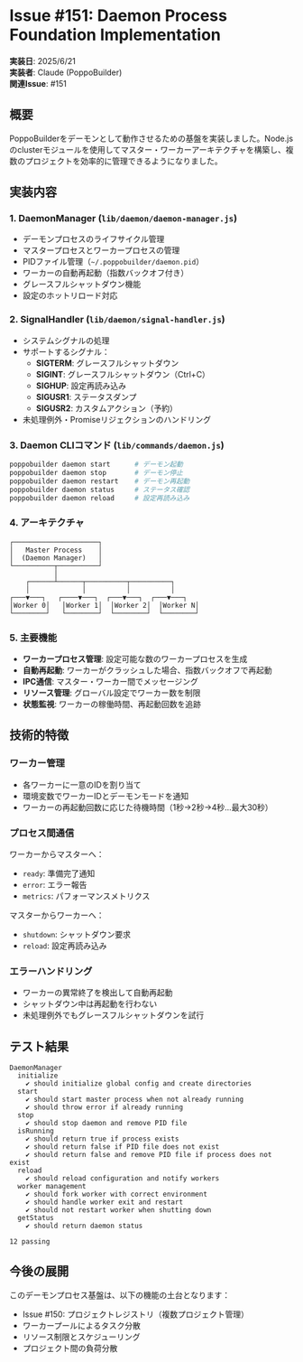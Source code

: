 # Issue #151: Daemon Process Foundation Implementation

**実装日**: 2025/6/21  
**実装者**: Claude (PoppoBuilder)  
**関連Issue**: #151

## 概要
PoppoBuilderをデーモンとして動作させるための基盤を実装しました。Node.jsのclusterモジュールを使用してマスター・ワーカーアーキテクチャを構築し、複数のプロジェクトを効率的に管理できるようになりました。

## 実装内容

### 1. DaemonManager (`lib/daemon/daemon-manager.js`)
- デーモンプロセスのライフサイクル管理
- マスタープロセスとワーカープロセスの管理
- PIDファイル管理（`~/.poppobuilder/daemon.pid`）
- ワーカーの自動再起動（指数バックオフ付き）
- グレースフルシャットダウン機能
- 設定のホットリロード対応

### 2. SignalHandler (`lib/daemon/signal-handler.js`)
- システムシグナルの処理
- サポートするシグナル：
  - **SIGTERM**: グレースフルシャットダウン
  - **SIGINT**: グレースフルシャットダウン（Ctrl+C）
  - **SIGHUP**: 設定再読み込み
  - **SIGUSR1**: ステータスダンプ
  - **SIGUSR2**: カスタムアクション（予約）
- 未処理例外・Promiseリジェクションのハンドリング

### 3. Daemon CLIコマンド (`lib/commands/daemon.js`)
```bash
poppobuilder daemon start      # デーモン起動
poppobuilder daemon stop       # デーモン停止
poppobuilder daemon restart    # デーモン再起動
poppobuilder daemon status     # ステータス確認
poppobuilder daemon reload     # 設定再読み込み
```

### 4. アーキテクチャ
```
┌─────────────────────┐
│   Master Process    │
│  (Daemon Manager)   │
└──────────┬──────────┘
           │
    ┌──────┴──────┬──────────┬──────────┐
    │             │          │          │
┌───▼───┐   ┌────▼───┐  ┌───▼───┐  ┌───▼───┐
│Worker 0│   │Worker 1│  │Worker 2│  │Worker N│
└────────┘   └────────┘  └────────┘  └────────┘
```

### 5. 主要機能
- **ワーカープロセス管理**: 設定可能な数のワーカープロセスを生成
- **自動再起動**: ワーカーがクラッシュした場合、指数バックオフで再起動
- **IPC通信**: マスター・ワーカー間でメッセージング
- **リソース管理**: グローバル設定でワーカー数を制限
- **状態監視**: ワーカーの稼働時間、再起動回数を追跡

## 技術的特徴

### ワーカー管理
- 各ワーカーに一意のIDを割り当て
- 環境変数でワーカーIDとデーモンモードを通知
- ワーカーの再起動回数に応じた待機時間（1秒→2秒→4秒...最大30秒）

### プロセス間通信
ワーカーからマスターへ：
- `ready`: 準備完了通知
- `error`: エラー報告
- `metrics`: パフォーマンスメトリクス

マスターからワーカーへ：
- `shutdown`: シャットダウン要求
- `reload`: 設定再読み込み

### エラーハンドリング
- ワーカーの異常終了を検出して自動再起動
- シャットダウン中は再起動を行わない
- 未処理例外でもグレースフルシャットダウンを試行

## テスト結果
```
DaemonManager
  initialize
    ✔ should initialize global config and create directories
  start
    ✔ should start master process when not already running
    ✔ should throw error if already running
  stop
    ✔ should stop daemon and remove PID file
  isRunning
    ✔ should return true if process exists
    ✔ should return false if PID file does not exist
    ✔ should return false and remove PID file if process does not exist
  reload
    ✔ should reload configuration and notify workers
  worker management
    ✔ should fork worker with correct environment
    ✔ should handle worker exit and restart
    ✔ should not restart worker when shutting down
  getStatus
    ✔ should return daemon status

12 passing
```

## 今後の展開
このデーモンプロセス基盤は、以下の機能の土台となります：
- Issue #150: プロジェクトレジストリ（複数プロジェクト管理）
- ワーカープールによるタスク分散
- リソース制限とスケジューリング
- プロジェクト間の負荷分散